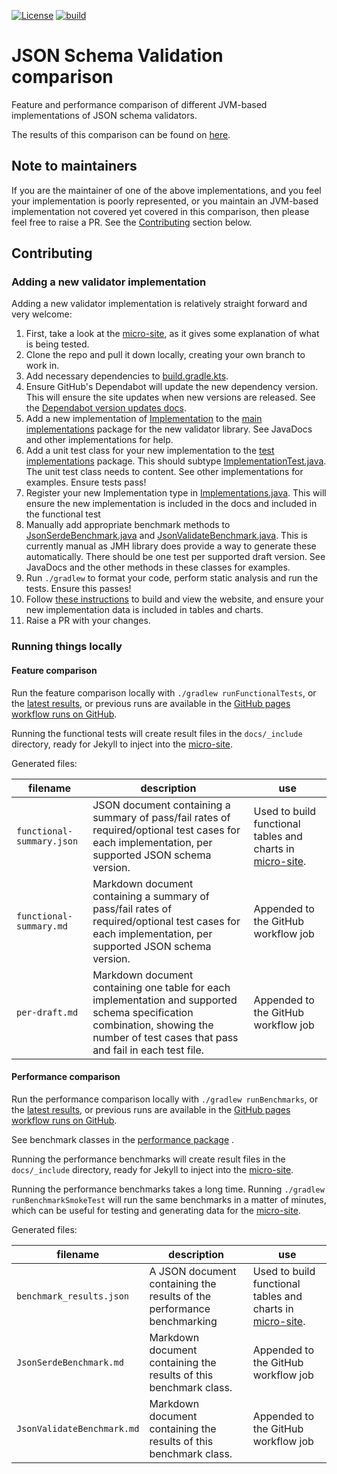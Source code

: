 [![License](https://img.shields.io/badge/License-Apache%202.0-blue.svg)](https://opensource.org/licenses/Apache-2.0)
[![build](https://github.com/creek-service/json-schema-validation-comparison/actions/workflows/build.yml/badge.svg)](https://github.com/creek-service/json-schema-validation-comparison/actions/workflows/build.yml)

# JSON Schema Validation comparison

Feature and performance comparison of different JVM-based implementations of JSON schema validators.

The results of this comparison can be found on [here][micro-site].

## Note to maintainers

If you are the maintainer of one of the above implementations, and you feel your implementation is poorly represented,
or you maintain an JVM-based implementation not covered yet covered in this comparison, then please feel free to raise a PR.
See the [Contributing](#contributing) section below.

## Contributing

### Adding a new validator implementation

Adding a new validator implementation is relatively straight forward and very welcome:

1. First, take a look at the [micro-site][micro-site], as it gives some explanation of what is being tested. 
2. Clone the repo and pull it down locally, creating your own branch to work in.
3. Add necessary dependencies to [build.gradle.kts](build.gradle.kts).
4. Ensure GitHub's Dependabot will update the new dependency version.
   This will ensure the site updates when new versions are released.
   See the [Dependabot version updates docs](https://docs.github.com/en/code-security/dependabot/dependabot-version-updates/about-dependabot-version-updates).
5. Add a new implementation of [Implementation](src/main/java/org/creekservice/kafka/test/perf/implementations/Implementation.java) 
   to the [main implementations](src/main/java/org/creekservice/kafka/test/perf/implementations) package for the new validator library.
   See JavaDocs and other implementations for help.
6. Add a unit test class for your new implementation to the [test implementations](src/test/java/org/creekservice/kafka/test/perf/implementations) package.
   This should subtype [ImplementationTest.java](src/test/java/org/creekservice/kafka/test/perf/implementations/ImplementationTest.java).
   The unit test class needs to content. See other implementations for examples.
   Ensure tests pass!
7. Register your new Implementation type in [Implementations.java](src/main/java/org/creekservice/kafka/test/perf/implementations/Implementations.java).
   This will ensure the new implementation is included in the docs and included in the functional test
8. Manually add appropriate benchmark methods to [JsonSerdeBenchmark.java](src/main/java/org/creekservice/kafka/test/perf/performance/JsonSerdeBenchmark.java)
   and [JsonValidateBenchmark.java](src/main/java/org/creekservice/kafka/test/perf/performance/JsonValidateBenchmark.java).
   This is currently manual as JMH library does provide a way to generate these automatically.
   There should be one test per supported draft version. See JavaDocs and the other methods in these classes for examples.
9. Run `./gradlew` to format your code, perform static analysis and run the tests. 
   Ensure this passes!
10. Follow [these instructions](docs) to build and view the website, and ensure your new implementation data is included in tables and charts.
11. Raise a PR with your changes.

### Running things locally

#### Feature comparison

Run the feature comparison locally with `./gradlew runFunctionalTests`,
or the [latest results](https://www.creekservice.org/json-schema-validation-comparison/functional),
or previous runs are available in the [GitHub pages workflow runs on GitHub][GitHubPagesWfRuns].

Running the functional tests will create result files in the `docs/_include` directory, ready for Jekyll to inject into the [micro-site][micro-site].

Generated files:

| filename                  | description                                                                                                                                                                           | use                                                                     |
|---------------------------|---------------------------------------------------------------------------------------------------------------------------------------------------------------------------------------|-------------------------------------------------------------------------|
| `functional-summary.json` | JSON document containing a summary of pass/fail rates of required/optional test cases for each implementation, per supported JSON schema version.                                     | Used to build functional tables and charts in [micro-site][micro-site]. |
| `functional-summary.md`   | Markdown document containing a summary of pass/fail rates of required/optional test cases for each implementation, per supported JSON schema version.                                 | Appended to the GitHub workflow job                                     |
| `per-draft.md`            | Markdown document containing one table for each implementation and supported schema specification combination, showing the number of test cases that pass and fail in each test file. | Appended to the GitHub workflow job                                     |

#### Performance comparison

Run the performance comparison locally with `./gradlew runBenchmarks`,
or the [latest results](https://www.creekservice.org/json-schema-validation-comparison/performance),
or previous runs are available in the [GitHub pages workflow runs on GitHub][GitHubPagesWfRuns].

See benchmark classes in the [performance package](src/main/java/org/creekservice/kafka/test/perf/performance) .

Running the performance benchmarks will create result files in the `docs/_include` directory, ready for Jekyll to inject into the [micro-site][micro-site].

Running the performance benchmarks takes a long time. Running `./gradlew runBenchmarkSmokeTest` will run the same benchmarks in a matter of minutes, which can be useful for testing and generating data for the [micro-site][micro-site].

Generated files:

| filename                   | description                                                            | use                                                                     |
|----------------------------|------------------------------------------------------------------------|-------------------------------------------------------------------------|
| `benchmark_results.json`   | A JSON document containing the results of the performance benchmarking | Used to build functional tables and charts in [micro-site][micro-site]. |
| `JsonSerdeBenchmark.md`    | Markdown document containing the results of this benchmark class.      | Appended to the GitHub workflow job                                     |
| `JsonValidateBenchmark.md` | Markdown document containing the results of this benchmark class.      | Appended to the GitHub workflow job                                     |

[GitHubPagesWfRuns]: https://github.com/creek-service/json-schema-validation-comparison/actions/workflows/gh-pages.yml
[micro-site]: https://www.creekservice.org/json-schema-validation-comparison/